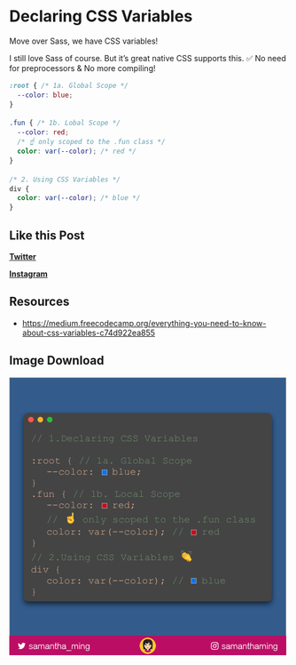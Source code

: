 # Declaring CSS Variables

Move over Sass, we have CSS variables!

I still love Sass of course. But it’s great native CSS supports this.
✅ No need for preprocessors & No more compiling!


```css
:root { /* 1a. Global Scope */
  --color: blue;
}

.fun { /* 1b. Lobal Scope */
  --color: red;
  /* ☝️ only scoped to the .fun class */
  color: var(--color); /* red */
}

/* 2. Using CSS Variables */
div {
  color: var(--color); /* blue */
}
```

## Like this Post

**[Twitter](https://twitter.com/samantha_ming/status/967484515835822081)**

**[Instagram](https://www.instagram.com/p/Bflz5FeAHUu/?taken-by=samanthaming)**


## Resources

- https://medium.freecodecamp.org/everything-you-need-to-know-about-css-variables-c74d922ea855


## Image Download

![Download](4-declaring-css-variables.png)
